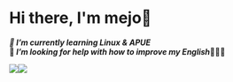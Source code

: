 # Hi there, I'm mejo👋

***🌱 I’m currently learning Linux & APUE***  
**🤔 *I’m looking for help with how to improve my English*🤣🤣🤣**



![](https://github-readme-stats.vercel.app/api?username=mejomejo&hide=stars,prs,issues&include_all_commits=true&show_icons=true&theme=tokyonight&count_private=true)![](https://github-readme-stats.vercel.app/api/top-langs/?username=mejomejo&langs_count=4&theme=tokyonight&hide_progress=false)



<!--
**mejomejo/mejomejo** is a ✨ _special_ ✨ repository because its `README.md` (this file) appears on your GitHub profile.

Here are some ideas to get you started:

- 🔭 I’m currently working on ...
- 🌱 I’m currently learning ...
- 👯 I’m looking to collaborate on ...
- 🤔 I’m looking for help with ...
- 💬 Ask me about ...
- 📫 How to reach me: ...
- 😄 Pronouns: ...
- ⚡ Fun fact: ...
-->
